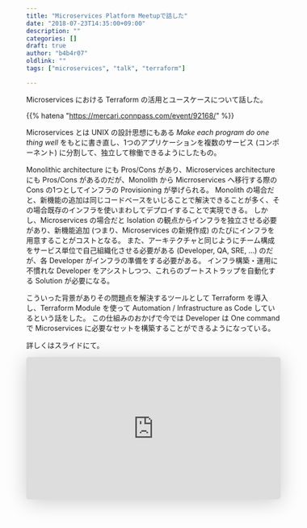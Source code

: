 ```yaml
---
title: "Microservices Platform Meetupで話した"
date: "2018-07-23T14:35:00+09:00"
description: ""
categories: []
draft: true
author: "b4b4r07"
oldlink: ""
tags: ["microservices", "talk", "terraform"]

---
```


<!--
<img src="https://www.terraform.io/assets/images/logo-text-8c3ba8a6.svg">
-->

Microservices における Terraform の活用とユースケースについて話した。

{{% hatena "https://mercari.connpass.com/event/92168/" %}}

Microservices とは UNIX の設計思想にもある *Make each program do one thing well* をもとに書き直し、1つのアプリケーションを複数のサービス (コンポーネント) に分割して、独立して稼働できるようにしたもの。

Monolithic architecture にも Pros/Cons があり、Microservices architecture にも Pros/Cons があるのだが、Monolith から Micrroservices へ移行する際の Cons の1つとしてインフラの Provisioning が挙げられる。
Monolith の場合だと、新機能の追加は同じコードベースをいじることで解決できることが多く、その場合既存のインフラを使いまわしてデプロイすることで実現できる。
しかし、Microservices の場合だと Isolation の観点からインフラを独立させる必要があり、新機能追加 (つまり、Microservices の新規作成) のたびにインフラを用意することがコストとなる。
また、アーキテクチャと同じようにチーム構成をサービス単位で自己組織化させる必要がある (Developer, QA, SRE, ...) のだが、各 Developer がインフラの準備をする必要がある。
インフラ構築・運用に不慣れな Developer をアシストしつつ、これらのブートストラップを自動化する Solution が必要になる。

こういった背景がありその問題点を解決するツールとして Terraform を導入し、Terraform Module を使って Automation / Infrastructure as Code しているという話をした。
この仕組みのおかげで今では Developer は One command で Microservices に必要なセットを構築することができるようになっている。

詳しくはスライドにて。

<iframe class="speakerdeck-iframe" frameborder="0" src="https://speakerdeck.com/player/6fa99cd5a1e64db9ae61f638c2711377" title="Micoservices Platform in Mercari" allowfullscreen="true" style="border: 0px; background: padding-box padding-box rgba(0, 0, 0, 0.1); margin: 0px; padding: 0px; border-radius: 6px; box-shadow: rgba(0, 0, 0, 0.2) 0px 5px 40px; width: 100%; height: auto; aspect-ratio: 560 / 314;" data-ratio="1.78343949044586"></iframe>
